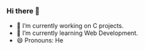 ### Hi there 👋

- 🔭 I’m currently working on C projects.
- 🌱 I’m currently learning Web Development.
- 😄 Pronouns: He
